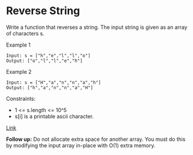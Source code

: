 # Reverse String

Write a function that reverses a string. The input string is given as an array of characters s.

Example 1

```
Input: s = ["h","e","l","l","o"]
Output: ["o","l","l","e","h"]

```

Example 2

```
Input: s = ["H","a","n","n","a","h"]
Output: ["h","a","n","n","a","H"]
```

Constraints:

- 1 <= s.length <= 10^5
- s[i] is a printable ascii character.

[Link](https://leetcode.com/problems/reverse-string/)

**Follow up:** Do not allocate extra space for another array. You must do this by modifying the input array in-place with O(1) extra memory.